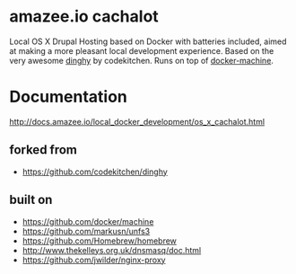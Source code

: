# amazee.io cachalot

Local OS X Drupal Hosting based on Docker with batteries included, aimed at making a more pleasant local development experience.
Based on the very awesome [dinghy](https://github.com/codekitchen/dinghy) by codekitchen.
Runs on top of [docker-machine](https://github.com/docker/machine).

# Documentation

http://docs.amazee.io/local_docker_development/os_x_cachalot.html

## forked from

 - https://github.com/codekitchen/dinghy

## built on

 - https://github.com/docker/machine
 - https://github.com/markusn/unfs3
 - https://github.com/Homebrew/homebrew
 - http://www.thekelleys.org.uk/dnsmasq/doc.html
 - https://github.com/jwilder/nginx-proxy
